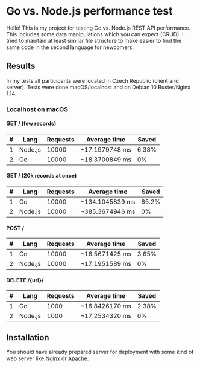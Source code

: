 # Go vs. Node.js performance test

Hello! This is my project for testing Go vs. Node.js REST API performance. This includes some data manipulations which you can expect (CRUD). I tried to maintain at least similar file structure to make easier to find the same code in the second language for newcomers.

## Results

In my tests all participants were located in Czech Republic (client and server). Tests were done macOS/localhost and on Debian 10 Buster/Nginx 1.14.

### Localhost on macOS

#### GET / (few records)

| # | Lang    | Requests | Average time   | Saved |
|---|---------|----------|----------------|-------|
| 1 | Node.js | 10000    | ~17.1979748 ms | 6.38% |
| 2 | Go      | 10000    | ~18.3700849 ms | 0%    |

#### GET / (20k records at once)

| # | Lang    | Requests | Average time    | Saved |
|---|---------|----------|-----------------|-------|
| 1 | Go      | 10000    | ~134.1045839 ms | 65.2% |
| 2 | Node.js | 10000    | ~385.3674946 ms | 0%    |


#### POST /

| # | Lang    | Requests | Average time   | Saved |
|---|---------|----------|----------------|-------|
| 1 | Go      | 10000    | ~16.5671425 ms | 3.65% |
| 2 | Node.js | 10000    | ~17.1951589 ms | 0%    |

#### DELETE /{url}/

| # | Lang    | Requests | Average time   | Saved |
|---|---------|----------|----------------|-------|
| 1 | Go      | 1000     | ~16.8426170 ms | 2.38% |
| 2 | Node.js | 1000     | ~17.2534320 ms | 0%    |

## Installation

You should have already prepared server for deployment with some kind of web server like [Nginx](https://www.nginx.com/) or [Apache](https://httpd.apache.org/).
